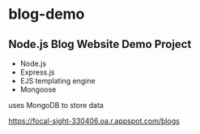 # blog-demo

## Node.js Blog Website Demo Project

- Node.js 
- Express.js
- EJS templating engine
- Mongoose


uses MongoDB to store data

https://focal-sight-330406.oa.r.appspot.com/blogs
